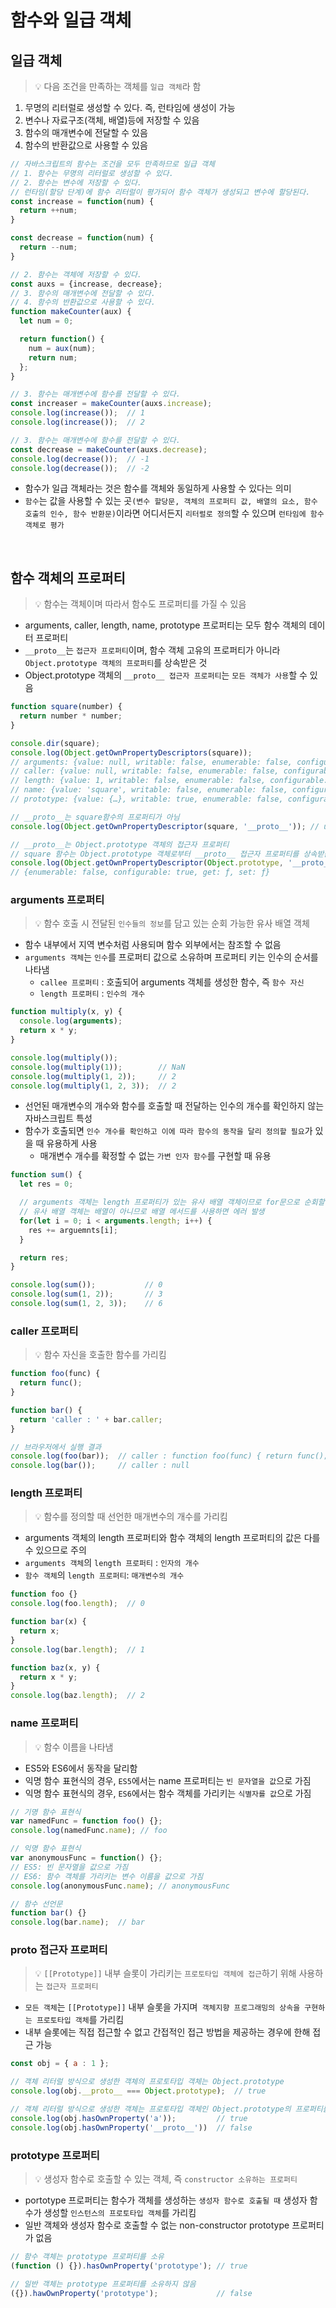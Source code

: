 # 함수와 일급 객체

## 일급 객체

> 💡 다음 조건을 만족하는 객체를 `일급 객체`라 함

1. 무명의 리터럴로 생성할 수 있다. 즉, 런타임에 생성이 가능
2. 변수나 자료구조(객체, 배열)등에 저장할 수 있음
3. 함수의 매개변수에 전달할 수 있음 
4. 함수의 반환값으로 사용할 수 있음

```javascript
// 자바스크립트의 함수는 조건을 모두 만족하므로 일급 객체
// 1. 함수는 무명의 리터럴로 생성할 수 있다.
// 2. 함수는 변수에 저장할 수 있다.
// 런타임(할당 단계)에 함수 리터럴이 평가되어 함수 객체가 생성되고 변수에 할당된다.
const increase = function(num) {
  return ++num;
}

const decrease = function(num) {
  return --num;
}

// 2. 함수는 객체에 저장할 수 있다.
const auxs = {increase, decrease};
// 3. 함수의 매개변수에 전달할 수 있다.
// 4. 함수의 반환값으로 사용할 수 있다.
function makeCounter(aux) {
  let num = 0;

  return function() {
    num = aux(num);
    return num;
  };
}

// 3. 함수는 매개변수에 함수를 전달할 수 있다.
const increaser = makeCounter(auxs.increase);
console.log(increase());  // 1
console.log(increase());  // 2

// 3. 함수는 매개변수에 함수를 전달할 수 있다.
const decrease = makeCounter(auxs.decrease);
console.log(decrease());  // -1
console.log(decrease());  // -2
```

- 함수가 일급 객체라는 것은 함수를 객체와 동일하게 사용할 수 있다는 의미
- `함수`는 값을 사용할 수 있는 곳`(변수 할당문, 객체의 프로퍼티 값, 배열의 요소, 함수 호출의 인수, 함수 반환문)`이라면 어디서든지 `리터럴로 정의`할 수 있으며 `런타임에 함수 객체로 평가`

<br />

## 함수 객체의 프로퍼티

> 💡 함수는 객체이며 따라서 함수도 프로퍼티를 가질 수 있음

- arguments, caller, length, name, prototype 프로퍼티는 모두 함수 객체의 데이터 프로퍼티
- `__proto__`는 `접근자 프로퍼티`이며, 함수 객체 고유의 프로퍼티가 아니라 `Object.prototype 객체의 프로퍼티`를 상속받은 것
- Object.prototype 객체의 `__proto__ 접근자 프로퍼티`는 `모든 객체가 사용`할 수 있음

```javascript
function square(number) {
  return number * number;
}

console.dir(square);
console.log(Object.getOwnPropertyDescriptors(square));
// arguments: {value: null, writable: false, enumerable: false, configurable: false}
// caller: {value: null, writable: false, enumerable: false, configurable: false}
// length: {value: 1, writable: false, enumerable: false, configurable: true}
// name: {value: 'square', writable: false, enumerable: false, configurable: true}
// prototype: {value: {…}, writable: true, enumerable: false, configurable: false}

// __proto__는 square함수의 프로퍼티가 아님
console.log(Object.getOwnPropertyDescriptor(square, '__proto__')); // undefiend

// __proto__는 Object.prototype 객체의 접근자 프로퍼티
// square 함수는 Object.prototype 객체로부터 __proto__ 접근자 프로퍼티를 상속받음
console.log(Object.getOwnPropertyDescriptor(Object.prototype, '__proto__'));
// {enumerable: false, configurable: true, get: ƒ, set: ƒ}
```

### arguments 프로퍼티

> 💡 함수 호출 시 전달된 `인수들의 정보`를 담고 있는 순회 가능한 유사 배열 객체

- 함수 내부에서 지역 변수처럼 사용되며 함수 외부에서는 참조할 수 없음
- `arguments 객체`는 `인수`를 프로퍼티 값으로 소유하며 프로퍼티 키는 인수의 순서를 나타냄
  - `callee 프로퍼티` : 호출되어 arguments 객체를 생성한 함수, 즉 `함수 자신`
  - `length 프로퍼티` : `인수의 개수`

```javascript
function multiply(x, y) {
  console.log(arguments);
  return x * y;
}

console.log(multiply());
console.log(multiply(1));        // NaN
console.log(multiply(1, 2));     // 2 
console.log(multiply(1, 2, 3));  // 2
```

- 선언된 매개변수의 개수와 함수를 호출할 때 전달하는 인수의 개수를 확인하지 않는 자바스크립트 특성
- 함수가 호출되면 `인수 개수를 확인하고 이에 따라 함수의 동작을 달리 정의할 필요`가 있을 때 유용하게 사용
  - 매개변수 개수를 확정할 수 없는 `가변 인자 함수`를 구현할 때 유용

```javascript
function sum() {
  let res = 0;

  // arguments 객체는 length 프로퍼티가 있는 유사 배열 객체이므로 for문으로 순회할 수 있음
  // 유사 배열 객체는 배열이 아니므로 배열 메서드를 사용하면 에러 발생
  for(let i = 0; i < arguments.length; i++) {
    res += arguemnts[i];
  }

  return res;
}

console.log(sum());           // 0
console.log(sum(1, 2));       // 3
console.log(sum(1, 2, 3));    // 6
```

### caller 프로퍼티

> 💡 함수 자신을 호출한 함수를 가리킴

```javascript
function foo(func) {
  return func();
}

function bar() {
  return 'caller : ' + bar.caller;
}

// 브라우저에서 실행 결과
console.log(foo(bar));  // caller : function foo(func) { return func(); }
console.log(bar());     // caller : null
```

### length 프로퍼티

> 💡 함수를 정의할 때 선언한 매개변수의 개수를 가리킴

- arguments 객체의 length 프로퍼티와 함수 객체의 length 프로퍼티의 값은 다를 수 있으므로 주의
- `arguments 객체`의 `length 프로퍼티` : `인자의 개수`
- `함수 객체`의 `length 프로퍼티`: `매개변수의 개수`

```javascript
function foo {}
console.log(foo.length);  // 0

function bar(x) {
  return x;
}
console.log(bar.length);  // 1

function baz(x, y) {
  return x * y;
}
console.log(baz.length);  // 2
```

### name 프로퍼티

> 💡 함수 이름을 나타냄

- ES5와 ES6에서 동작을 달리함
- 익명 함수 표현식의 경우, `ES5`에서는 name 프로퍼티는 `빈 문자열을 값`으로 가짐
- 익명 함수 표현식의 경우, `ES6`에서는 함수 객체를 가리키는 `식별자를 값`으로 가짐

```javascript
// 기명 함수 표현식
var namedFunc = function foo() {};
console.log(namedFunc.name); // foo

// 익명 함수 표현식 
var anonymousFunc = function() {};
// ES5: 빈 문자열을 값으로 가짐
// ES6: 함수 객체를 가리키는 변수 이름을 값으로 가짐
console.log(anonymousFunc.name); // anonymousFunc

// 함수 선언문
function bar() {}
console.log(bar.name);  // bar
```

### __proto__ 접근자 프로퍼티

> 💡 `[[Prototype]]` 내부 슬롯이 가리키는 `프로토타입 객체에 접근`하기 위해 사용하는 `접근자 프로퍼티`

- `모든 객체`는 `[[Prototype]]` 내부 슬롯을 가지며` 객체지향 프로그래밍의 상속을 구현하는 프로토타입 객체`를 가리킴
- 내부 슬롯에는 직접 접근할 수 없고 간접적인 접근 방법을 제공하는 경우에 한해 접근 가능

```javascript
const obj = { a : 1 };

// 객체 리터럴 방식으로 생성한 객체의 프로토타입 객체는 Object.prototype
console.log(obj.__proto__ === Object.prototype);  // true

// 객체 리터럴 방식으로 생성한 객체는 프로토타입 객체인 Object.prototype의 프로퍼티를 상속 받음
console.log(obj.hasOwnProperty('a'));         // true
console.log(obj.hasOwnProperty('__proto__'))  // false
```

### prototype 프로퍼티

> 💡 생성자 함수로 호출할 수 있는 객체, 즉 `constructor 소유하는 프로퍼티`

- portotype 프로퍼티는 함수가 객체를 생성하는 `생성자 함수로 호출될 때` 생성자 함수가 생성할 `인스턴스의 프로토타입 객체`를 가리킴
- 일반 객체와 생성자 함수로 호출할 수 없는 non-constructor prototype 프로퍼티가 없음

```javascript
// 함수 객체는 prototype 프로퍼티를 소유
(function () {}).hasOwnProperty('prototype'); // true

// 일반 객체는 prototype 프로퍼티를 소유하지 않음
({}).hawOwnProperty('prototype');             // false
```